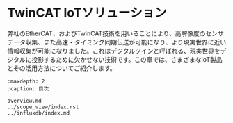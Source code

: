 # TwinCAT IoTソリューション

弊社のEtherCAT、およびTwinCAT技術を用いることにより、高解像度のセンサデータ収集、また高速・タイミング同期伝送が可能になり、より現実世界に近い情報収集が可能になりました。これはデジタルツインと呼ばれる、現実世界をデジタルに投影するために欠かせない技術です。この章では、さまざまなIoT製品とその活用方法についてご紹介します。

```{toctree}
:maxdepth: 2
:caption: 目次

overview.md
../scope_view/index.rst
../influxdb/index.md
```